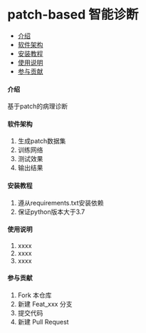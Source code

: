 # patch-based 智能诊断

- [介绍](#介绍)
- [软件架构](#软件架构)
- [安装教程](#安装教程)
- [使用说明](#使用说明)
- [参与贡献](#参与贡献)

#### 介绍
基于patch的病理诊断

#### 软件架构
1.  生成patch数据集
2.  训练网络
3.  测试效果
4.  输出结果


#### 安装教程

1.  遵从requirements.txt安装依赖
2.  保证python版本大于3.7

#### 使用说明

1.  xxxx
2.  xxxx
3.  xxxx

#### 参与贡献

1.  Fork 本仓库
2.  新建 Feat_xxx 分支
3.  提交代码
4.  新建 Pull Request
